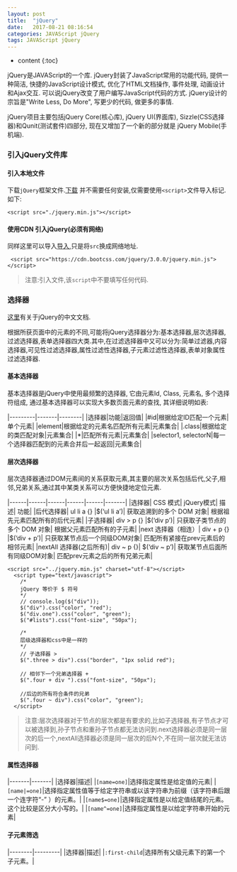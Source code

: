 ```yaml
---
layout: post
title:  "jQuery"
date:   2017-08-21 08:16:54
categories: JAVAScript jQuery
tags: JAVAScript jQuery
---
```


* content
{:toc}


jQuery是JAVAScript的一个库.
jQuery封装了JavaScript常用的功能代码, 提供一种简洁, 快捷的JavaScript设计模式, 优化了HTML文档操作, 事件处理, 动画设计和Ajax交互. 可以说jQuery改变了用户编写JavaScript代码的方式. jQuery设计的宗旨是"Write Less, Do More", 写更少的代码, 做更多的事情.

jQuery项目主要包括jQuery Core(核心库), jQuery UI(界面库), Sizzle(CSS选择器)和Qunit(测试套件)四部分, 现在又增加了一个新的部分就是 jQuery Mobile(手机端).





### 引入jQuery文件库

#### 引入本地文件
下载`jQuery`框架文件.[下载](http://www.bootcdn.cn/jquery/)
并不需要任何安装,仅需要使用`<script>`文件导入标记.如下:

```
<script src="./jquery.min.js"></script>
```

####  使用CDN 引入jQuery(必须有网络)

同样这里可以导入[导入](http://www.bootcdn.cn/jquery/),只是将`src`换成网络地址.

```
 <script src="https://cdn.bootcss.com/jquery/3.0.0/jquery.min.js"></script>
```

> 注意:引入文件,该`script`中不要填写任何代码.

### 选择器

[这里](http://www.css88.com/jqapi-1.9/)有关于jQuery的中文文档.

根据所获页面中的元素的不同,可能将jQuery选择器分为:基本选择器,层次选择器,过滤选择器,表单选择器四大类.其中,在过滤选择器中又可以分为:简单过滤器,内容选择器,可见性过滤选择器,属性过滤性选择器,子元素过滤性选择器,表单对象属性过滤选择器.

#### 基本选择器

基本选择器是jQuery中使用最频繁的选择器, 它由元素Id, Class, 元素名, 多个选择符组成, 通过基本选择器可以实现大多数页面元素的查找, 其详细说明如表:

|---------|-------|--------|
|选择器|功能|返回值|
|#id|根据给定ID匹配一个元素|单个元素|
|element|根据给定的元素名匹配所有元素|元素集合|
|.class|根据给定的类匹配对象|元素集合|
|*|匹配所有元素|元素集合|
|selector1, selectorN|每一个选择器匹配到的元素合并后一起返回|元素集合|


#### 层次选择器

层次选择器通过DOM元素间的关系获取元素,其主要的层次关系包括后代,父子,相邻,兄弟关系,通过其中某类关系可以方便快捷地定位元素.

|------|------|------|------|------|-------|
|选择器|	CSS 模式|	jQuery模式|	描述|	功能|
|后代选择器|	ul li a {}	|\$(‘ul li a’)|	获取追溯到的多个 DOM 对象|	根据祖先元素匹配所有的后代元素|
|子选择器|	div > p {}	|\$(‘div p’)|	只获取子类节点的多个 DOM 对象|	根据父元素匹配所有的子元素|
|next 选择器（相连）|	div + p {}	|\$(‘div + p’)|	只获取某节点后一个同级DOM对象|	匹配所有紧接在prev元素后的相邻元素|
|nextAll 选择器(之后所有)|	div ~ p {}|	\$(‘div ~ p’)|	获取某节点后面所有同级DOM对象|	匹配prev元素之后的所有兄弟元素|

```
<script src="../jquery.min.js" charset="utf-8"></script>
  <script type="text/javascript">
    /*
    jQuery 等价于 $ 符号
    */
    // console.log($("div"));
    $("div").css("color", "red");
    $("div.one").css("color", "green");
    $("#lists").css("font-size", "50px");

    /*
    层级选择器和css中是一样的
    */
    // 子选择器 >
    $(".three > div").css("border", "1px solid red");

    // 相邻下一个兄弟选择器 +
    $(".four + div ").css("font-size", "50px");

    //后边的所有符合条件的兄弟
    $(".four ~ div").css("color", "green");
  </script>
```

> 注意:层次选择器对于节点的层次都是有要求的,比如子选择器,有子节点才可以被选择到,孙子节点和重孙子节点都无法访问到.next选择器必须是同一层次的后一个,nextAll选择器必须是同一层次的后N个,不在同一层次就无法访问到.

#### 属性选择器

|-------|-------|
|选择器|描述|
|`[name=one]`|选择指定属性是给定值的元素|
|`[name|=one]`|选择指定属性值等于给定字符串或以该字符串为前缀（该字符串后跟一个连字符“-” ）的元素。|
|`[name$=one]`|选择指定属性是以给定值结尾的元素。这个比较是区分大小写的。|
|`[name^=one]`|选择指定属性是以给定字符串开始的元素|

#### 子元素筛选

|--------|---------|
|选择器|描述|
|`:first-child`|选择所有父级元素下的第一个子元素。|
